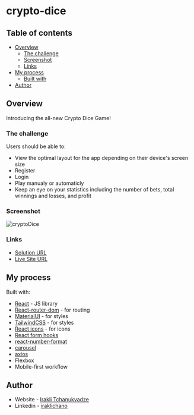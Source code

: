 # crypto-dice

## Table of contents

- [Overview](#overview)
  - [The challenge](#the-challenge)
  - [Screenshot](#screenshot)
  - [Links](#links)
- [My process](#my-process)
  - [Built with](#built-with)
- [Author](#author)
 
## Overview

Introducing the all-new Crypto Dice Game!

### The challenge

Users should be able to:

- View the optimal layout for the app depending on their device's screen size
- Register
- Login
- Play manualy or automaticly
- Keep an eye on your statistics including the number of bets, total winnings and losses, and profit


### Screenshot

![cryptoDice](https://user-images.githubusercontent.com/74905176/222629893-23afbb6c-ad18-41e3-8f97-ecccc5206cc8.png)


### Links

- [Solution URL](https://github.com/IrakliChanukvadze/crypto-dice)
- [Live Site URL](https://iraklichanukvadze.github.io/crypto-dice/#/)

## My process

Built with:


- [React](https://reactjs.org/) - JS library
- [React-router-dom](https://reactrouter.com/en/main) - for routing
- [MaterialUI](https://mui.com/) - for styles
- [TailwindCSS](https://tailwindcss.com/) - for styles
- [React icons](https://react-icons.github.io/react-icons) - for icons 
- [React form hooks](https://react-hook-form.com/)
- [react-number-format](https://www.npmjs.com/package/react-number-format) 
- [carousel](https://www.npmjs.com/package/pure-react-carousel)   
- [axios](https://www.npmjs.com/package/axios) 
- Flexbox
- Mobile-first workflow

## Author

- Website - [Irakli Tchanukvadze](https://iraklichanukvadze.github.io/portfolio/)
- Linkedin - [iraklichano](https://www.linkedin.com/in/iraklichano/) 
